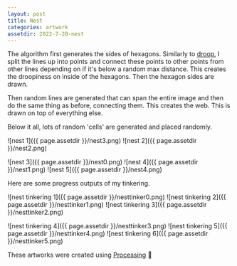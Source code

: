 ```yaml
---
layout: post
title: Nest
categories: artwork
assetdir: 2022-7-20-nest
---
```


The algorithm first generates the sides of hexagons. Similarly to [droop](https://allyradomski.art/artwork/droop), I split the lines up into points and connect these points to other points from other lines depending on if it's below a random max distance. This creates the droopiness on inside of the hexagons. Then the hexagon sides are drawn.

Then random lines are generated that can span the entire image and then do the same thing as before, connecting them. This creates the web. This is drawn on top of everything else.

Below it all, lots of random 'cells' are generated and placed randomly.

![nest 1]({{ page.assetdir }}/nest3.png)
![nest 2]({{ page.assetdir }}/nest2.png)

![nest 3]({{ page.assetdir }}/nest0.png)
![nest 4]({{ page.assetdir }}/nest1.png)
![nest 5]({{ page.assetdir }}/nest4.png)

Here are some progress outputs of my tinkering.

![nest tinkering 1]({{ page.assetdir }}/nesttinker0.png)
![nest tinkering 2]({{ page.assetdir }}/nesttinker1.png)
![nest tinkering 3]({{ page.assetdir }}/nesttinker2.png)

![nest tinkering 4]({{ page.assetdir }}/nesttinker3.png)
![nest tinkering 5]({{ page.assetdir }}/nesttinker4.png)
![nest tinkering 6]({{ page.assetdir }}/nesttinker5.png)


These artworks were created using [Processing](https://processing.org/overview) 💖